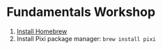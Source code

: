 # Fundamentals Workshop

1. [Install Homebrew](https://brew.sh/)
2. Install Pixi package manager: `brew install pixi` 

